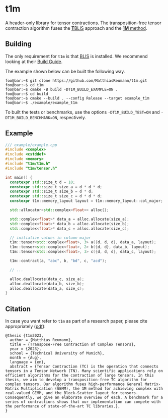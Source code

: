 # t1m

A header-only library for tensor contractions. The transposition-free tensor contraction algorithm fuses the [**T**BLIS](https://github.com/devinamatthews/tblis) approach and the [**1M** method](https://www.cs.utexas.edu/users/flame/pubs/blis6_toms_rev2.pdf).

## Building

The only requirement for `t1m` is that [BLIS](https://github.com/flame/blis) is installed. We recommend looking at their [Build Guide](https://github.com/flame/blis/blob/master/docs/BuildSystem.md).

The example shown below can be built the following way.

```console
foo@bar:~$ git clone https://github.com/MatthiasReumann/t1m.git
foo@bar:~$ cd t1m
foo@bar:~$ cmake -B build -DT1M_BUILD_EXAMPLE=ON .
foo@bar:~$ cd build
foo@bar:~$ cmake --build . --config Release --target example_t1m
foo@bar:~$ ./example/example_t1m
```

To built the tests or benchmarks, use the options `-DT1M_BUILD_TEST=ON` and `-DT1M_BUILD_BENCHMARK=ON`, respectively.

## Example

```cpp
/// example/example.cpp
#include <complex>
#include <cstddef>
#include <memory>
#include "t1m/t1m.h"
#include "t1m/tensor.h"

int main() {
  constexpr std::size_t d = 10;
  constexpr std::size_t size_a = d * d * d;
  constexpr std::size_t size_b = d * d;
  constexpr std::size_t size_c = d * d * d;
  constexpr t1m::memory_layout layout = t1m::memory_layout::col_major;

  std::allocator<std::complex<float>> alloc{};

  std::complex<float>* data_a = alloc.allocate(size_a);
  std::complex<float>* data_b = alloc.allocate(size_b);
  std::complex<float>* data_c = alloc.allocate(size_c);

  // initialize values in column major
  t1m::tensor<std::complex<float>, 3> a({d, d, d}, data_a, layout);
  t1m::tensor<std::complex<float>, 2> b({d, d}, data_b, layout);
  t1m::tensor<std::complex<float>, 3> c({d, d, d}, data_c, layout);

  t1m::contract(a, "abc", b, "bd", c, "acd");

  // ...

  alloc.deallocate(data_c, size_a);
  alloc.deallocate(data_b, size_b);
  alloc.deallocate(data_a, size_c);
}
```

## Citation

In case you want refer to `t1m` as part of a research paper, please cite appropriately ([pdf](https://mediatum.ub.tum.de/download/1718165/1718165.pdf)):

```text.bibtex
@thesis {t1m2023,
  author = {Matthias Reumann},
  title = {Transpose-Free Contraction of Complex Tensors},
  year = {2023},
  school = {Technical University of Munich},
  month = {Aug},
  language = {en},
  abstract = {Tensor Contraction (TC) is the operation that connects tensors in a Tensor Network (TN). Many scientific applications rely on efficient algorithms for the contraction of large tensors. In this thesis, we aim to develop a transposition-free TC algorithm for complex tensors. Our algorithm fuses high-performance General Matrix-Matrix Multiplication (GEMM), the 1M method for achieving complex with real-valued GEMM, and the Block-Scatter layout for tensors. Consequently, we give an elaborate overview of each. A benchmark for a series of contractions shows that our implementation can compete with the performance of state-of-the-art TC libraries.},
}
